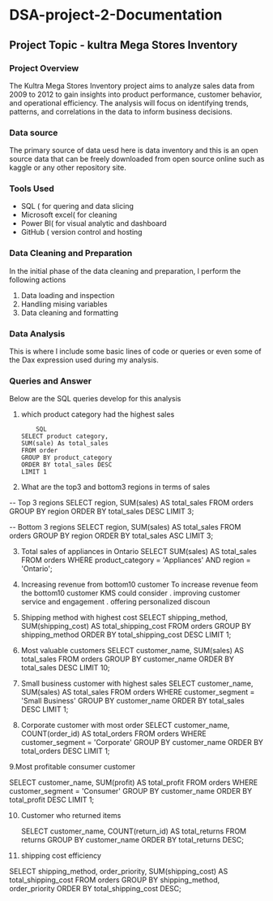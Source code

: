 # DSA-project-2-Documentation

## Project Topic - kultra Mega Stores Inventory 

### Project Overview

The Kultra Mega Stores Inventory project aims to analyze sales data from 2009 to 2012 to gain insights into product performance, customer behavior, and operational efficiency. The analysis will focus on identifying trends, patterns, and correlations in the data to inform business decisions.

### Data source 

The primary source of data uesd here is data inventory and this is an open source data that can be freely downloaded from open source online such as kaggle or any other repository site.

### Tools Used 

-  SQL ( for quering and data slicing
-  Microsoft excel( for cleaning
-  Power BI( for visual analytic and dashboard
-  GitHub ( version control and hosting

### Data Cleaning and Preparation 
In the initial phase of the data cleaning and preparation, l perform the following actions 
1. Data loading and inspection
2. Handling mising variables
3. Data cleaning and formatting

### Data Analysis 
This is where l include some basic lines of code or queries or even some of the Dax expression used during my analysis.

### Queries and Answer 
Below are the SQL queries develop for this analysis 

1. which product category had the highest sales
   ```
       SQL
   SELECT product category,
   SUM(sale) As total_sales
   FROM order
   GROUP BY product_category 
   ORDER BY total_sales DESC
   LIMIT 1
   ```
   

3. What are the top3 and bottom3 regions in terms of sales

   
-- Top 3 regions
SELECT region, SUM(sales) AS total_sales
FROM orders
GROUP BY region
ORDER BY total_sales DESC
LIMIT 3;

-- Bottom 3 regions
SELECT region, SUM(sales) AS total_sales
FROM orders
GROUP BY region
ORDER BY total_sales ASC
LIMIT 3;

3. Total sales of appliances in Ontario
     SELECT SUM(sales) AS total_sales
FROM orders
WHERE product_category = 'Appliances' AND region = 'Ontario';

4. Increasing revenue from bottom10 customer
 To increase revenue feom the bottom10 customer KMS could consider 
. improving customer service and engagement 
. offering personalized discoun

5. Shipping method with highest cost
  SELECT shipping_method, SUM(shipping_cost) AS total_shipping_cost
FROM orders
GROUP BY shipping_method
ORDER BY total_shipping_cost DESC
LIMIT 1;

6. Most valuable customers
   SELECT customer_name, SUM(sales) AS total_sales
FROM orders
GROUP BY customer_name
ORDER BY total_sales DESC
LIMIT 10;

7. Small business customer with highest sales
   SELECT customer_name, SUM(sales) AS total_sales
FROM orders
WHERE customer_segment = 'Small Business'
GROUP BY customer_name
ORDER BY total_sales DESC
LIMIT 1;

8. Corporate customer with most order
   SELECT customer_name, COUNT(order_id) AS total_orders
FROM orders
WHERE customer_segment = 'Corporate'
GROUP BY customer_name
ORDER BY total_orders DESC
LIMIT 1;

9.Most profitable consumer customer 

SELECT customer_name, SUM(profit) AS total_profit
FROM orders
WHERE customer_segment = 'Consumer'
GROUP BY customer_name
ORDER BY total_profit DESC
LIMIT 1;

10. Customer who returned items

    SELECT customer_name, COUNT(return_id) AS total_returns
FROM returns
GROUP BY customer_name
ORDER BY total_returns DESC;

11. shipping cost efficiency 


SELECT shipping_method, order_priority, SUM(shipping_cost) AS total_shipping_cost
FROM orders
GROUP BY shipping_method, order_priority
ORDER BY total_shipping_cost DESC;






  
